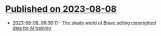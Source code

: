 # [Published on 2023-08-08](index.md)

* [2023-08-08, 06:36:11](https://lobste.rs/s/73xsdn/shady_world_brave_selling_copyrighted) - [The shady world of Brave selling copyrighted data for AI training](https://stackdiary.com/brave-selling-copyrighted-data-for-ai-training/)
